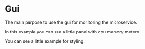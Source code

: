 # Gui

The main purpose to use the gui for monitoring the microservice. 

In this example you can see a little panel with cpu memory meters.

You can see a little example for styling. 

